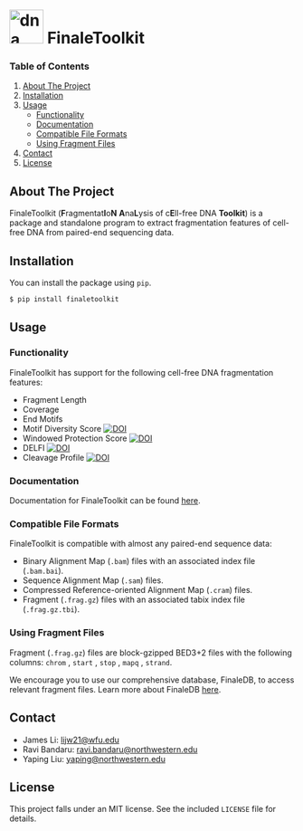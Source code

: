 # <img alt="dna with letters FT" src="https://bananasrlowkeygood.github.io/images/finaletools_logo_rounded.png" height="60"> ‎ ‎ ‎FinaleToolkit
<summary><h3>Table of Contents</h2></summary>
<ol>
  <li><a href="#about-the-project">About The Project</a></li>
  <li><a href="#installation">Installation</a></li>
  <li>
    <a href="#usage">Usage</a>
    <ul>
      <li><a href="#functionality">Functionality</a></li>
      <li><a href="#documentation">Documentation</a></li>
      <li><a href="#compatible-file-formats">Compatible File Formats</a></li>
      <li><a href="#using-fragment-files">Using Fragment Files</a></li>
    </ul>
  </li>
  <li><a href="#contact">Contact</a></li>
  <li><a href="#license">License</a></li>
</ol>




## About The Project
FinaleToolkit (**F**ragmentat**I**o**N** **A**na**L**ysis of c**E**ll-free DNA **Toolkit**) is a package and standalone program to extract fragmentation features of cell-free DNA from paired-end sequencing data.

## Installation
You can install the package using `pip`.
```
$ pip install finaletoolkit
```

## Usage

### Functionality

FinaleToolkit has support for the following cell-free DNA fragmentation features:

- Fragment Length
- Coverage
- End Motifs
- Motif Diversity Score [![DOI](https://img.shields.io/badge/DOI-10.1158%2F2159--8290.CD--19--0622-blue?style=flat-square)](https://doi.org/10.1158/2159-8290.CD-19-0622)
- Windowed Protection Score [![DOI](https://img.shields.io/badge/DOI-110.1016%2Fj.cell.2015.11.050-blue?style=flat-square)](https://doi.org/10.1016/j.cell.2015.11.050)
- DELFI [![DOI](https://img.shields.io/badge/DOI-10.1038%2Fs41586--019--1272--6-blue?style=flat-square&link=https%3A%2F%2Fdoi.org%2F10.1038%252Fs41586-019-1272-6)](https://doi.org/10.1038%2Fs41586-019-1272-6)
- Cleavage Profile [![DOI](https://img.shields.io/badge/DOI-10.1073%2Fpnas.2209852119-blue?style=flat-square)](https://doi.org/10.1073/pnas.2209852119)

### Documentation
Documentation for FinaleToolkit can be found [here](https://epifluidlab.github.io/finaletoolkit-docs/).

### Compatible File Formats

FinaleToolkit is compatible with almost any paired-end sequence data:

- Binary Alignment Map (`.bam`) files with an associated index file (`.bam.bai`).
- Sequence Alignment Map (`.sam`) files.
- Compressed Reference-oriented Alignment Map (`.cram`) files.
- Fragment (`.frag.gz`) files with an associated tabix index file (`.frag.gz.tbi`).

### Using Fragment Files

Fragment (`.frag.gz`) files are block-gzipped BED3+2 files with the following columns: `chrom` , `start` , `stop` , `mapq` , `strand`.

We encourage you to use our comprehensive database, FinaleDB, to access relevant fragment files. Learn more about FinaleDB [here](http://finaledb.research.cchmc.org).

## Contact
- James Li: lijw21@wfu.edu
- Ravi Bandaru: ravi.bandaru@northwestern.edu
- Yaping Liu: yaping@northwestern.edu

## License
This project falls under an MIT license. See the included `LICENSE` file for details.